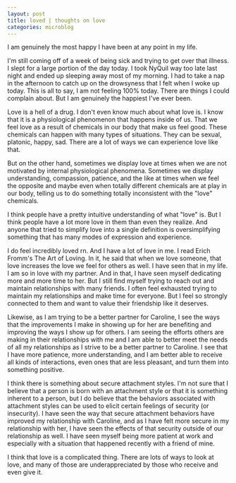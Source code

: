 ```yaml
---
layout: post
title: loved | thoughts on love
categories: microblog
---
```


I am genuinely the most happy I have been at any point in my life. 

I'm still coming off of a week of being sick and trying to get over that illness. I slept for a large portion of the day today. I took NyQuil way too late last night and ended up sleeping away most of my morning. I had to take a nap in the afternoon to catch up on the drowsyness that I felt when I woke up today. This is all to say, I am not feeling 100% today. There are things I could complain about. But I am genuinely the happiest I've ever been. 

Love is a hell of a drug. I don't even know much about what love is. I know that it is a physiological phenomenon that happens inside of us. That we feel love as a result of chemicals in our body that make us feel good. These chemicals can happen with many types of situations. They can be sexual, platonic, happy, sad. There are a lot of ways we can experience love like that. 

But on the other hand, sometimes we display love at times when we are not motivated by internal physiological phenomena. Sometimes we display understanding, compassion, patience, and the like at times when we feel the opposite and maybe even when totally different chemicals are at play in our body, telling us to do something totally inconsistent with the "love" chemicals. 

I think people have a pretty intuitive understanding of what "love" is. But I think people have a lot more love in them than even they realize. And anyone that tried to simplify love into a single definition is oversimplifying something that has many modes of expression and experience. 

I do feel incredibly loved rn. And I have a lot of love in me. I read Erich Fromm's The Art of Loving. In it, he said that when we love someone, that love increases the love we feel for others as well. I have seen that in my life. I am so in love with my partner. And in that, I have seen myself dedicating more and more time to her. But I still find myself trying to reach out and maintain relationships with many friends. I often feel exhausted trying to maintain my relationships and make time for everyone. But I feel so strongly connected to them and want to value their friendship like it deserves.

Likewise, as I am trying to be a better partner for Caroline, I see the ways that the improvements I make in showing up for her are benefiting and improving the ways I show up for others. I am seeing the efforts others are making in their relationships with me and I am able to better meet the needs of all my relationships as I strive to be a better partner to Caroline. I see that I have more patience, more understanding, and I am better able to receive all kinds of interactions, even ones that are less pleasant, and turn them into something positive. 

I think there is something about secure attachment styles. I'm not sure that I believe that a person is born with an attachment style or that it is something inherent to a person, but I do believe that the behaviors associated with attachment styles can be used to elicit certain feelings of security (or insecurity). I have seen the way that secure attachment behaviors have improved my relationship with Caroline, and as I have felt more secure in my relationship with her, I have seen the effects of that security outside of our relationship as well. I have seen myself being more patient at work and especially with a situation that happened recently with a friend of mine. 

I think that love is a complicated thing. There are lots of ways to look at love, and many of those are underappreciated by those who receive and even give it. 
